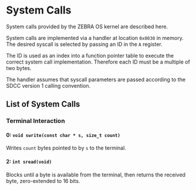 # System Calls

System calls provided by the ZEBRA OS kernel are described here.

System calls are implemented via a handler at location `0x0030` in memory.
The desired syscall is selected by passing an ID in the `A` register.

The ID is used as an index into a function pointer table to execute the
correct system call implementation. Therefore each ID must be a multiple
of two bytes.

The handler assumes that syscall parameters are passed according to the SDCC
version 1 calling convention.

## List of System Calls

### Terminal Interaction

#### 0: `void swrite(const char * s, size_t count)`

Writes `count` bytes pointed to by `s` to the terminal.

#### 2: `int sread(void)`

Blocks until a byte is available from the terminal, then returns
the received byte, zero-extended to 16 bits.
